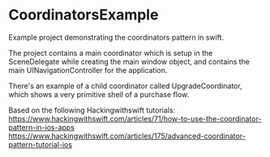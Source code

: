 # CoordinatorsExample

Example project demonstrating the coordinators pattern in swift.

The project contains a main coordinator which is setup in the SceneDelegate while creating the main window object, and contains the main UINavigationController for the application.

There's an example of a child coordinator called UpgradeCoordinator, which shows a very primitive shell of a purchase flow.

Based on the following Hackingwithswift tutorials:
https://www.hackingwithswift.com/articles/71/how-to-use-the-coordinator-pattern-in-ios-apps
https://www.hackingwithswift.com/articles/175/advanced-coordinator-pattern-tutorial-ios
